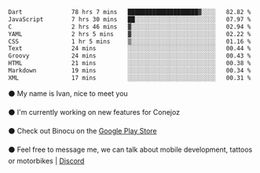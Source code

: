 <!--START_SECTION:waka-->

```txt
Dart              78 hrs 7 mins   ████████████████████▓░░░░   82.82 %
JavaScript        7 hrs 30 mins   ██░░░░░░░░░░░░░░░░░░░░░░░   07.97 %
C                 2 hrs 46 mins   ▓░░░░░░░░░░░░░░░░░░░░░░░░   02.94 %
YAML              2 hrs 5 mins    ▓░░░░░░░░░░░░░░░░░░░░░░░░   02.22 %
CSS               1 hr 5 mins     ▒░░░░░░░░░░░░░░░░░░░░░░░░   01.16 %
Text              24 mins         ░░░░░░░░░░░░░░░░░░░░░░░░░   00.44 %
Groovy            24 mins         ░░░░░░░░░░░░░░░░░░░░░░░░░   00.43 %
HTML              21 mins         ░░░░░░░░░░░░░░░░░░░░░░░░░   00.38 %
Markdown          19 mins         ░░░░░░░░░░░░░░░░░░░░░░░░░   00.34 %
XML               17 mins         ░░░░░░░░░░░░░░░░░░░░░░░░░   00.31 %
```

<!--END_SECTION:waka-->

⚫ My name is Ivan, nice to meet you

⚫ I'm currently working on new features for Conejoz

⚫ Check out Binocu on the [Google Play Store](https://play.google.com/store/apps/dev?id=8134108822411179352)

⚫ Feel free to message me, we can talk about mobile development, tattoos or motorbikes | [Discord](https://discord.com/invite/M4wTh36A3N)
